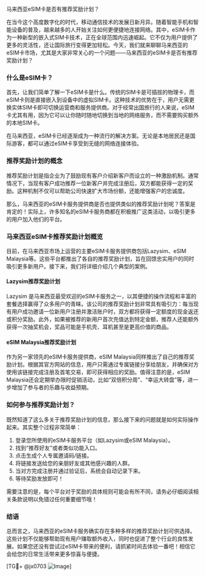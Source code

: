 马来西亚eSIM卡是否有推荐奖励计划？

在当今这个高度数字化的时代，移动通信技术的发展日新月异。随着智能手机和智能设备的普及，越来越多的人开始关注如何更便捷地连接网络。其中，eSIM卡作为一种新型的嵌入式SIM卡技术，正在全球范围内迅速崛起。它不仅为用户提供了更多的灵活性，还让国际旅行变得更加轻松。今天，我们就来聊聊马来西亚的eSIM卡市场，尤其是大家非常关心的一个问题——马来西亚的eSIM卡是否有推荐奖励计划？

### 什么是eSIM卡？

首先，让我们简单了解一下eSIM卡是什么。传统的SIM卡是可插拔的物理卡，而eSIM卡则是直接嵌入到设备中的虚拟SIM卡。这种技术的优势在于，用户无需更换实体SIM卡即可切换运营商和服务提供商。对于经常出国旅行的人来说，eSIM卡尤其有用，因为它可以让你随时随地切换到当地的网络服务，而不需要购买额外的本地SIM卡。

在马来西亚，eSIM卡已经逐渐成为一种流行的解决方案。无论是本地居民还是国际游客，都可以通过eSIM卡享受到无缝的网络连接体验。

### 推荐奖励计划的概念

推荐奖励计划是指企业为了鼓励现有客户介绍新客户而设立的一种激励机制。通常情况下，当现有客户成功推荐一位新客户并完成注册后，双方都能获得一定的奖励。这种机制不仅可以帮助公司快速扩大市场份额，还能增强客户的忠诚度。

那么，马来西亚的eSIM卡服务提供商是否也提供类似的推荐奖励计划呢？答案是肯定的！实际上，许多知名的eSIM卡服务商都在积极推广这类活动，以吸引更多的用户加入他们的平台。

### 马来西亚eSIM卡推荐奖励计划概览

目前，在马来西亚市场上运营的主要eSIM卡服务提供商包括Lazysim、eSIM Malaysia等。这些平台都推出了各自的推荐奖励计划，旨在回馈忠实用户的同时吸引更多新用户。接下来，我们将详细介绍几个典型的案例。

#### Lazysim推荐奖励计划

Lazysim 是马来西亚最受欢迎的eSIM卡服务之一，以其便捷的操作流程和丰富的套餐选择赢得了众多用户的青睐。该公司的推荐奖励计划非常具有吸引力：每当现有用户成功邀请一位新用户注册并激活账户时，双方都将获得一定额度的现金返还或积分奖励。此外，如果被推荐的新用户首次充值达到特定金额，推荐人还能额外获得一次抽奖机会，奖品可能是手机壳、耳机甚至是更高价值的商品。

#### eSIM Malaysia推荐奖励计划

作为另一家领先的eSIM卡服务提供商，eSIM Malaysia同样推出了自己的推荐奖励计划。根据其官方网站的信息，用户只需通过专属链接分享给朋友，并确保对方使用该链接完成注册及首笔交易，即可获得相应的奖励。值得注意的是，eSIM Malaysia还会定期举办限时促销活动，比如“双倍积分周”、“幸运大转盘”等，进一步增加了参与者的乐趣与收益预期。

### 如何参与推荐奖励计划？

既然知道了这么多关于推荐奖励计划的信息，那么接下来的问题就是如何实际操作起来。其实整个过程非常简单：

1. 登录您所使用的eSIM卡服务平台（如Lazysim或eSIM Malaysia）。
2. 找到“推荐好友”或者类似功能入口。
3. 点击生成个人专属邀请码/链接。
4. 将链接发送给您的亲朋好友或其他感兴趣的人群。
5. 当对方完成注册并通过验证后，系统会自动记录下来。
6. 等待奖励发放即可！

需要注意的是，每个平台对于奖励的具体规则可能会有所不同，请务必仔细阅读相关条款说明以免错过任何重要细节哦！

### 结语

总而言之，马来西亚的eSIM卡服务确实存在多种多样的推荐奖励计划可供选择。这些计划不仅能够帮助现有用户赚取额外收入，同时也促进了整个行业的良性发展。如果您还没有尝试过eSIM卡带来的便利，请抓紧时间去体验一番吧！相信它会给您的日常生活带来更多惊喜与便捷。

[TG💪+ @jx0703 ![Image](https://github.com/user-attachments/assets/dbca1d08-cadb-493c-b0ec-ad6f7a83f270)]